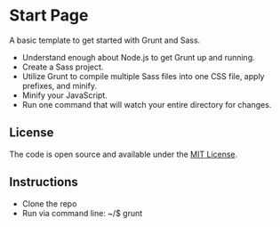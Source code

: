 # Start Page

A basic template to get started with Grunt and Sass.


- Understand enough about Node.js to get Grunt up and running.
- Create a Sass project.
- Utilize Grunt to compile multiple Sass files into one CSS file, apply prefixes, and minify.
- Minify your JavaScript.
- Run one command that will watch your entire directory for changes.

## License

The code is open source and available under the [MIT License](LICENSE.md).


## Instructions

- Clone the repo
- Run via command line: ~/$ grunt 